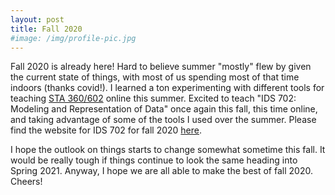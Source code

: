 ```yaml
---
layout: post
title: Fall 2020
#image: /img/profile-pic.jpg
---
```


Fall 2020 is already here! Hard to believe summer "mostly" flew by given the current state of things, with most of us spending most of that time indoors (thanks covid!). I learned a ton experimenting with different tools for teaching [STA 360/602](https://sta-360-602l-su20.github.io/Course-Website/) online this summer. Excited to teach "IDS 702: Modeling and Representation of Data" once again this fall, this time online, and taking advantage of some of the tools I used over the summer. Please find the website for IDS 702 for fall 2020 [here](https://ids-702-f20.github.io/Course-Website/).

I hope the outlook on things starts to change somewhat sometime this fall. It would be really tough if things continue to look the same heading into Spring 2021. Anyway, I hope we are all able to make the best of fall 2020. Cheers!